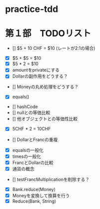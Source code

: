 # practice-tdd

# 第１部　TODOリスト

- [] $5 +  10 CHF = $10 (レートが2:1の場合)
- [x] $5 + $5 = $10
- [x] $5 * 2 = $10
- [x] amountをprivateにする
- [x] Dollarの副作用をどうする？
- [] Moneyの丸め処理をどうする？
- [x] equals()
- [] hashCode
- [] nullとの等価比較
- [] 他オブジェクトとの等価性比較
- [x] 5CHF * 2 = 10CHF
- [] DollarとFrancの重複
- [x] equalsの一般化
- [x] timesの一般化
- [x] FrancとDollarの比較
- [x] 通貨の概念
- [] testFrancMultiplicationを削除する？
- [X] Bank.reduce(Money)
- [x] Moneyを変換して換算を行う
- [x] Reduce(Bank, String)